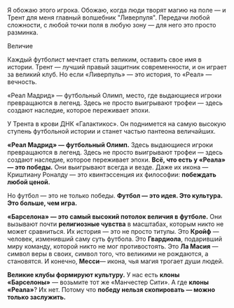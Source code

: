 Я обожаю этого игрока. Обожаю, когда люди творят магию на поле — и Трент для меня главный волшебник "Ливерпуля". Передачи любой сложности, с любой точки поля в любую зону — для него это просто разминка.

Величие

Каждый футболист мечтает стать великим, оставить свое имя в истории. Трент — лучший правый защитник современности, и он играет за великий клуб. Но если «Ливерпуль» — это история, то «Реал» — вечность.

«Реал Мадрид» — футбольный Олимп, место, где выдающиеся игроки превращаются в легенд. Здесь не просто выигрывают трофеи — здесь создают наследие, которое переживает эпохи.

У Трента в крови ДНК «Галактикос». Он поднимется на самую высокую ступень футбольной истории и станет частью пантеона величайших.

**«Реал Мадрид» — футбольный Олимп.** Здесь выдающиеся игроки превращаются в легенд. Здесь не просто выигрывают трофеи — здесь создают наследие, которое переживает эпохи. **Всё, что есть у «Реала» — это победы.** Они выигрывают всегда и везде. Даже их икона — Криштиану Роналду — это квинтэссенция их философии: **побеждать любой ценой.**

Но футбол — это не только победы. **Футбол — это идея. Это культура. Это больше, чем игра.**

**«Барселона» — это самый высокий потолок величия в футболе.** Они вызывают почти **религиозные чувства** в масштабах, которым никто не может сравниться. Их история — это не просто титулы. Это **Кройф** — человек, изменивший саму суть футбола. Это **Гвардиола**, подаривший миру команду, которой никто не мог противостоять. Это **Ла Масия** — символ веры в своих, символ того, что великими не рождаются, а становятся. И конечно, **Месси**— икона, чья магия трогает души людей.

**Великие клубы формируют культуру.** У нас есть **клоны «Барселоны»** — возьмите тот же «Манчестер Сити». А где **клоны «Реала»**? Их нет. Потому что **победу нельзя скопировать — можно только заслужить.**